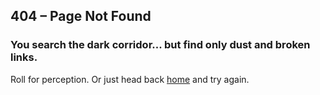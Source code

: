 ## 404 – Page Not Found
### You search the dark corridor... but find only dust and broken links.
Roll for perception. Or just head back [home](/Levoonia) and try again.
